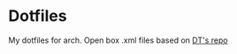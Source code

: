 # Dotfiles
My dotfiles for arch. Open box .xml files based on [DT's repo](https://gitlab.com/dwt1/dotfiles)
